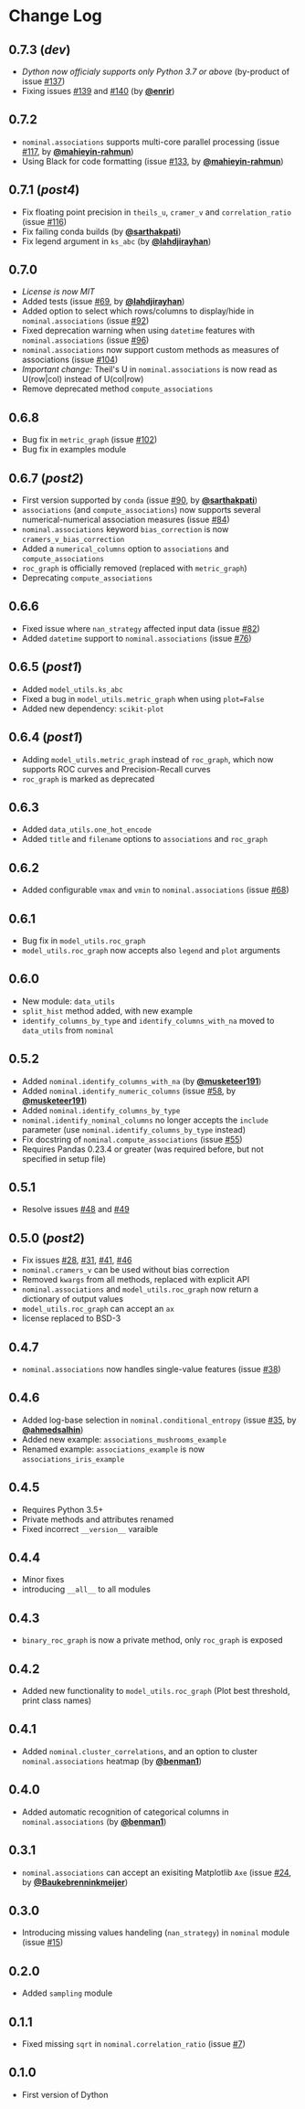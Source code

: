 # Change Log

## 0.7.3 (_dev_)
* _Dython now officialy supports only Python 3.7 or above_ (by-product of issue [#137](https://github.com/shakedzy/dython/issues/137))
* Fixing issues [#139](https://github.com/shakedzy/dython/issues/139) and [#140](https://github.com/shakedzy/dython/issues/140) (by **[@enrir](https://github.com/enrir)**)

## 0.7.2
* `nominal.associations` supports multi-core parallel processing (issue [#117](https://github.com/shakedzy/dython/issues/117), by **[@mahieyin-rahmun](https://github.com/mahieyin-rahmun)**)
* Using Black for code formatting (issue [#133](https://github.com/shakedzy/dython/issues/133), by **[@mahieyin-rahmun](https://github.com/mahieyin-rahmun)**)

## 0.7.1 (_post4_)
* Fix floating point precision in `theils_u`, `cramer_v` and `correlation_ratio` (issue [#116](https://github.com/shakedzy/dython/issues/116))
* Fix failing conda builds (by **[@sarthakpati](https://github.com/sarthakpati)**)
* Fix legend argument in `ks_abc` (by **[@lahdjirayhan](https://github.com/lahdjirayhan)**)

## 0.7.0
* _License is now MIT_
* Added tests (issue [#69](https://github.com/shakedzy/dython/issues/69), by **[@lahdjirayhan](https://github.com/lahdjirayhan)**)
* Added option to select which rows/columns to display/hide in `nominal.associations` (issue [#92](https://github.com/shakedzy/dython/issues/92))
* Fixed deprecation warning when using `datetime` features with `nominal.associations` (issue [#96](https://github.com/shakedzy/dython/issues/96))
* `nominal.associations` now support custom methods as measures of associations (issue [#104](https://github.com/shakedzy/dython/issues/104))
* _Important change:_ Theil's U in `nominal.associations` is now read as U(row|col) instead of U(col|row)
* Remove deprecated method `compute_associations`

## 0.6.8
* Bug fix in `metric_graph` (issue [#102](https://github.com/shakedzy/dython/issues/102))
* Bug fix in examples module

## 0.6.7 (_post2_)
* First version supported by `conda` (issue [#90](https://github.com/shakedzy/dython/issues/90), by **[@sarthakpati](https://github.com/sarthakpati)**)
* `associations` (and `compute_associations`) now supports several numerical-numerical association measures 
  (issue [#84](https://github.com/shakedzy/dython/issues/84))
* `nominal.associations` keyword `bias_correction` is now `cramers_v_bias_correction`
* Added a `numerical_columns` option to `associations` and `compute_associations`
* `roc_graph` is officially removed (replaced with `metric_graph`)
* Deprecating `compute_associations`

## 0.6.6
* Fixed issue where `nan_strategy` affected input data (issue [#82](https://github.com/shakedzy/dython/issues/82))
* Added `datetime` support to `nominal.associations` (issue [#76](https://github.com/shakedzy/dython/issues/76))

## 0.6.5 (_post1_)
* Added `model_utils.ks_abc`
* Fixed a bug in `model_utils.metric_graph` when using `plot=False`
* Added new dependency: `scikit-plot`

## 0.6.4 (_post1_) 
* Adding `model_utils.metric_graph` instead of `roc_graph`, which now supports ROC curves and Precision-Recall curves
* `roc_graph` is marked as deprecated

## 0.6.3
* Added `data_utils.one_hot_encode`
* Added `title` and `filename` options to `associations` and `roc_graph`

## 0.6.2
* Added configurable `vmax` and `vmin` to `nominal.associations` (issue [#68](https://github.com/shakedzy/dython/issues/68)) 

## 0.6.1
* Bug fix in `model_utils.roc_graph`
* `model_utils.roc_graph` now accepts also `legend` and `plot` arguments

## 0.6.0
* New module: `data_utils`
* `split_hist` method added, with new example
* `identify_columns_by_type` and `identify_columns_with_na` moved to `data_utils` from `nominal` 

## 0.5.2
* Added `nominal.identify_columns_with_na` (by **[@musketeer191](https://github.com/musketeer191)**)
* Added `nominal.identify_numeric_columns` (issue [#58](https://github.com/shakedzy/dython/issues/58), by **[@musketeer191](https://github.com/musketeer191)**)
* Added `nominal.identify_columns_by_type`
* `nominal.identify_nominal_columns` no longer accepts the `include` parameter (use `nominal.identify_columns_by_type` instead)
* Fix docstring of `nominal.compute_associations` (issue [#55](https://github.com/shakedzy/dython/issues/55))
* Requires Pandas 0.23.4 or greater (was required before, but not specified in setup file)

## 0.5.1
* Resolve issues [#48](https://github.com/shakedzy/dython/issues/48) and [#49](https://github.com/shakedzy/dython/issues/49)

## 0.5.0 (_post2_)
* Fix issues [#28](https://github.com/shakedzy/dython/issues/28), [#31](https://github.com/shakedzy/dython/issues/31), [#41](https://github.com/shakedzy/dython/issues/41), [#46](https://github.com/shakedzy/dython/issues/46)
* `nominal.cramers_v` can be used without bias correction
* Removed `kwargs` from all methods, replaced with explicit API
* `nominal.associations` and `model_utils.roc_graph` now return a dictionary of output values
* `model_utils.roc_graph` can accept an `ax`
* license replaced to BSD-3

## 0.4.7
* `nominal.associations` now handles single-value features (issue [#38](https://github.com/shakedzy/dython/issues/38))

## 0.4.6
* Added log-base selection in `nominal.conditional_entropy` (issue [#35](https://github.com/shakedzy/dython/issues/35), by **[@ahmedsalhin](https://github.com/ahmedsalhin)**)
* Added new example: `associations_mushrooms_example`
* Renamed example: `associations_example` is now `associations_iris_example`

## 0.4.5
* Requires Python 3.5+
* Private methods and attributes renamed
* Fixed incorrect `__version__` varaible

## 0.4.4
* Minor fixes
* introducing `__all__` to all modules

## 0.4.3
* `binary_roc_graph` is now a private method, only `roc_graph` is exposed

## 0.4.2
* Added new functionality to `model_utils.roc_graph` (Plot best threshold, print class names)

## 0.4.1
* Added `nominal.cluster_correlations`, and an option to cluster `nominal.associations` heatmap (by **[@benman1](https://github.com/benman1)**)

## 0.4.0
* Added automatic recognition of categorical columns in `nominal.associations` (by **[@benman1](https://github.com/benman1)**)

## 0.3.1
* `nominal.associations` can accept an exisiting Matplotlib `Axe` (issue [#24](https://github.com/shakedzy/dython/issues/24), by **[@Baukebrenninkmeijer](https://github.com/Baukebrenninkmeijer)**)

## 0.3.0
* Introducing missing values handeling (`nan_strategy`) in `nominal` module (issue [#15](https://github.com/shakedzy/dython/issues/15))

## 0.2.0
* Added `sampling` module

## 0.1.1
* Fixed missing `sqrt` in `nominal.correlation_ratio` (issue [#7](https://github.com/shakedzy/dython/issues/7))

## 0.1.0
* First version of Dython
